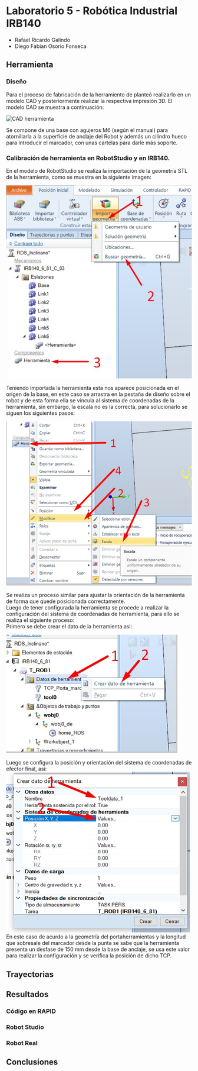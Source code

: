 # Laboratorio 5 - Robótica Industrial IRB140 
- Rafael Ricardo Galindo
- Diego Fabian Osorio Fonseca

## Herramienta

### Diseño

Para el proceso de fabricación de la herramiento de planteó realizarlo en un modelo CAD y posteriormente realizar la respectiva impresión 3D. El modelo CAD se muestra a continuación:

![CAD herramienta](/imagenes/Porta_herramienta.png)

Se compone de una base con agujeros M6 (según el manual) para atornillarla a la superficie de anclaje del Robot y además un cilindro hueco para introducir el marcador, con unas cartelas para darle más soporte.


### Calibración de herramienta en RobotStudio y en IRB140.  
En el modelo de RobotStudio se realiza la importación de la geometría STL de la herramienta, como se muestra en la siguiente imagen:  

![Importar herramienta RobotSutio](/imagenes/Imp_Tool.jpg)   

Teniendo importada la herramienta esta nos aparece posicionada en el origen de la base, en este caso se arrastra en la pestaña de diseño sobre el robot y de esta forma ella se vincula al sistema de coordenadas de la herramienta, sin embargo, la escala no es la correcta, para solucionarlo se siguen los siguientes pasos:

![Escalar herramienta](/imagenes/Tool_Scale.jpg)    

Se realiza un proceso similar para ajustar la orientación de la herramienta de forma que quede posicionada correctamente.  
Luego de tener configurada la herramienta se procede a realizar la configuración del sistema de coordenadas de herramienta, para ello se realiza el siguiente proceso:  
Primero se debe crear el dato de la herramienta asi:  

![Creación del Data Tool.](/imagenes/Tool_Create.jpg)   

Luego se configura la posición y orientación del sistema de coordenadas de efector final, así:  
![Configuración TCP de la herramienta.](/imagenes/Tool_Config.jpg)   
En este caso de acurdo a la geometría del portaherramientas y la longitud que sobresale del marcador desde la punta se sabe que la herramienta presenta un desfase de 150 mm desde la base de anclaje, se usa este valor para realizar la configuración y se verifica la posición de dicho TCP.  


## Trayectorias


## Resultados

### Código en RAPID

### Robot Studio

### Robot Real

## Conclusiones
